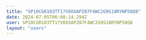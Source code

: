 ```yaml
---
title: "SP10CGR103TT17V0XXAPZ87F4WC2G9S18RYNP58Q8"
date: 2024-07-05T06:08:14.294Z
user: SP10CGR103TT17V0XXAPZ87F4WC2G9S18RYNP58Q8
layout: "users"
---
```

    